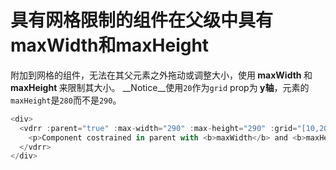 # 具有网格限制的组件在父级中具有maxWidth和maxHeight

附加到网格的组件，无法在其父元素之外拖动或调整大小，使用<b> maxWidth </b>和<b> maxHeight </b>来限制其大小。 __Notice__使用`20`作为`grid` prop为<b> y轴</b>，元素的`maxHeight`是`280`而不是`290`。

~~~js
<div>
  <vdrr :parent="true" :max-width="290" :max-height="290" :grid="[10,20]">
    <p>Component costrained in parent with <b>maxWidth</b> and <b>maxHeight</b> equal to 290.</p>
  </vdrr>
</div>
~~~

